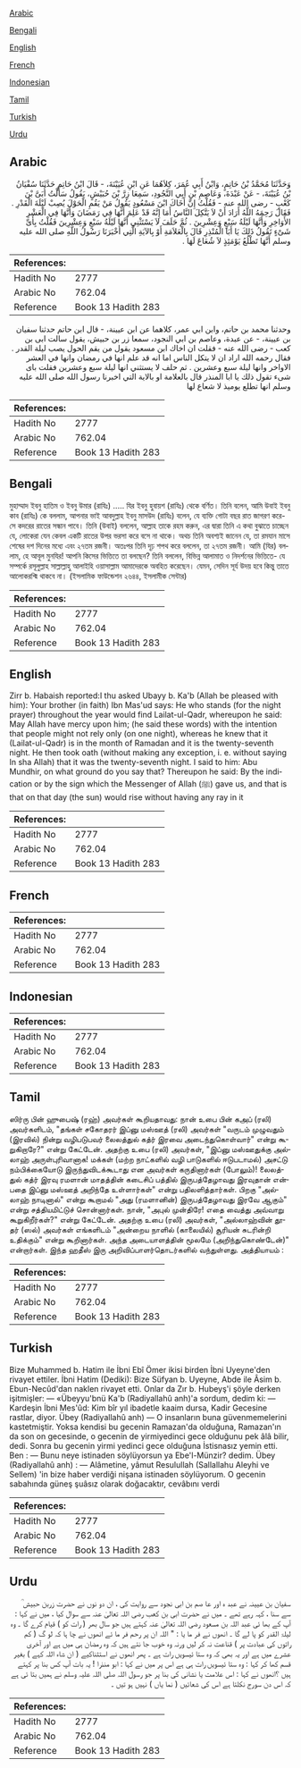[Arabic](#arabic)

[Bengali](#bengali)

[English](#english)

[French](#french)

[Indonesian](#indonesian)

[Tamil](#tamil)

[Turkish](#turkish)

[Urdu](#urdu)

## Arabic


<div dir="rtl" lang="ar" style={{fontSize:'larger',backgroundColor:'#f8f9fa',padding:20}}>
وَحَدَّثَنَا مُحَمَّدُ بْنُ حَاتِمٍ، وَابْنُ أَبِي عُمَرَ، كِلاَهُمَا عَنِ ابْنِ عُيَيْنَةَ، - قَالَ ابْنُ حَاتِمٍ حَدَّثَنَا سُفْيَانُ بْنُ عُيَيْنَةَ، - عَنْ عَبْدَةَ، وَعَاصِمِ بْنِ أَبِي النَّجُودِ، سَمِعَا زِرَّ بْنَ حُبَيْشٍ، يَقُولُ سَأَلْتُ أُبَىَّ بْنَ كَعْبٍ - رضى الله عنه - فَقُلْتُ إِنَّ أَخَاكَ ابْنَ مَسْعُودٍ يَقُولُ مَنْ يَقُمِ الْحَوْلَ يُصِبْ لَيْلَةَ الْقَدْرِ ‏.‏ فَقَالَ رَحِمَهُ اللَّهُ أَرَادَ أَنْ لاَ يَتَّكِلَ النَّاسُ أَمَا إِنَّهُ قَدْ عَلِمَ أَنَّهَا فِي رَمَضَانَ وَأَنَّهَا فِي الْعَشْرِ الأَوَاخِرِ وَأَنَّهَا لَيْلَةُ سَبْعٍ وَعِشْرِينَ ‏.‏ ثُمَّ حَلَفَ لاَ يَسْتَثْنِي أَنَّهَا لَيْلَةُ سَبْعٍ وَعِشْرِينَ فَقُلْتُ بِأَىِّ شَىْءٍ تَقُولُ ذَلِكَ يَا أَبَا الْمُنْذِرِ قَالَ بِالْعَلاَمَةِ أَوْ بِالآيَةِ الَّتِي أَخْبَرَنَا رَسُولُ اللَّهِ صلى الله عليه وسلم أَنَّهَا تَطْلُعُ يَوْمَئِذٍ لاَ شُعَاعَ لَهَا ‏.‏
</div>
<div style={{backgroundColor:'#f8f9fa',padding:20, marginBottom: 10}}><table> <thead> <tr> <th>References:</th> <th></th> </tr> </thead> <tbody><tr><td>Hadith No</td><td>2777</td></tr><tr><td>Arabic No</td><td>762.04</td></tr><tr><td>Reference</td><td>Book 13 Hadith 283</td></tr></tbody></table></div>


<div dir="rtl" lang="ar" style={{fontSize:'larger',backgroundColor:'#f8f9fa',padding:20}}>
وحدثنا محمد بن حاتم، وابن ابي عمر، كلاهما عن ابن عيينة، - قال ابن حاتم حدثنا سفيان بن عيينة، - عن عبدة، وعاصم بن ابي النجود، سمعا زر بن حبيش، يقول سالت ابى بن كعب - رضى الله عنه - فقلت ان اخاك ابن مسعود يقول من يقم الحول يصب ليلة القدر . فقال رحمه الله اراد ان لا يتكل الناس اما انه قد علم انها في رمضان وانها في العشر الاواخر وانها ليلة سبع وعشرين . ثم حلف لا يستثني انها ليلة سبع وعشرين فقلت باى شىء تقول ذلك يا ابا المنذر قال بالعلامة او بالاية التي اخبرنا رسول الله صلى الله عليه وسلم انها تطلع يوميذ لا شعاع لها
</div>
<div style={{backgroundColor:'#f8f9fa',padding:20, marginBottom: 10}}><table> <thead> <tr> <th>References:</th> <th></th> </tr> </thead> <tbody><tr><td>Hadith No</td><td>2777</td></tr><tr><td>Arabic No</td><td>762.04</td></tr><tr><td>Reference</td><td>Book 13 Hadith 283</td></tr></tbody></table></div>

## Bengali


<div dir="ltr" lang="bn" style={{fontSize:'larger',backgroundColor:'#f8f9fa',padding:20}}>
মুহাম্মাদ ইবনু হাতিম ও ইবনু উমার (রাযিঃ) ..... যির ইবনু হুবায়শ (রাযিঃ) থেকে বর্ণিত। তিনি বলেন, আমি উবাই ইবনু কাব (রাযিঃ) কে বললাম, আপনার ভাই আবদুল্লাহ ইবনু মাসউদ (রাযিঃ) বলেন, যে ব্যক্তি গোটা বছর রাত জাগরণ করে- সে কদরের রাতের সন্ধান পাবে। তিনি (উবাই) বললেন, আল্লাহ তাকে রহম করুন, এর দ্বারা তিনি এ কথা বুঝাতে চাচ্ছেন যে, লোকেরা যেন কেবল একটি রাতের উপর ভরসা করে বসে না থাকে। অথচ তিনি অবশ্যই জানেন যে, তা রমযান মাসে শেষের দশ দিনের মধ্যে এবং ২৭তম রজনী। অতঃপর তিনি দৃঢ় শপথ করে বললেন, তা ২৭তম রজনী। আমি (যির) বললাম, হে আবূল মুনযির! আপনি কিসের ভিত্তিতে তা বলছেন? তিনি বললেন, বিভিন্ন আলামাত ও নিদর্শনের ভিত্তিতে- যে সম্পর্কে রসূলুল্লাহ সাল্লাল্লাহু আলাইহি ওয়াসাল্লাম আমাদেরকে অবহিত করেছেন। যেমন, সেদিন সূর্য উদয় হবে কিন্তু তাতে আলোকরশ্মি থাকবে না। (ইসলামিক ফাউন্ডেশন ২৬৪৪, ইসলামীক সেন্টার)
</div>
<div style={{backgroundColor:'#f8f9fa',padding:20, marginBottom: 10}}><table> <thead> <tr> <th>References:</th> <th></th> </tr> </thead> <tbody><tr><td>Hadith No</td><td>2777</td></tr><tr><td>Arabic No</td><td>762.04</td></tr><tr><td>Reference</td><td>Book 13 Hadith 283</td></tr></tbody></table></div>

## English


<div dir="ltr" lang="en" style={{fontSize:'larger',backgroundColor:'#f8f9fa',padding:20}}>
Zirr b. Habaish reported:I thu asked Ubayy b. Ka'b (Allah be pleased with him): Your brother (in faith) Ibn Mas'ud says: He who stands (for the night prayer) throughout the year would find Lailat-ul-Qadr, whereupon he said: May Allah have mercy upon him; (he said these words) with the intention that people might not rely only (on one night), whereas he knew that it (Lailat-ul-Qadr) is in the month of Ramadan and it is the twenty-seventh night. He then took oath (without making any exception, i. e. without saying In sha Allah) that it was the twenty-seventh night. I said to him: Abu Mundhir, on what ground do you say that? Thereupon he said: By the indication or by the sign which the Messenger of Allah (ﷺ) gave us, and that is that on that day (the sun) would rise without having any ray in it
</div>
<div style={{backgroundColor:'#f8f9fa',padding:20, marginBottom: 10}}><table> <thead> <tr> <th>References:</th> <th></th> </tr> </thead> <tbody><tr><td>Hadith No</td><td>2777</td></tr><tr><td>Arabic No</td><td>762.04</td></tr><tr><td>Reference</td><td>Book 13 Hadith 283</td></tr></tbody></table></div>

## French


<div dir="ltr" lang="fr" style={{fontSize:'larger',backgroundColor:'#f8f9fa',padding:20}}>

</div>
<div style={{backgroundColor:'#f8f9fa',padding:20, marginBottom: 10}}><table> <thead> <tr> <th>References:</th> <th></th> </tr> </thead> <tbody><tr><td>Hadith No</td><td>2777</td></tr><tr><td>Arabic No</td><td>762.04</td></tr><tr><td>Reference</td><td>Book 13 Hadith 283</td></tr></tbody></table></div>

## Indonesian


<div dir="ltr" lang="id" style={{fontSize:'larger',backgroundColor:'#f8f9fa',padding:20}}>

</div>
<div style={{backgroundColor:'#f8f9fa',padding:20, marginBottom: 10}}><table> <thead> <tr> <th>References:</th> <th></th> </tr> </thead> <tbody><tr><td>Hadith No</td><td>2777</td></tr><tr><td>Arabic No</td><td>762.04</td></tr><tr><td>Reference</td><td>Book 13 Hadith 283</td></tr></tbody></table></div>

## Tamil


<div dir="ltr" lang="ta" style={{fontSize:'larger',backgroundColor:'#f8f9fa',padding:20}}>
ஸிர்ரு பின் ஹுபைஷ் (ரஹ்) அவர்கள் கூறியதாவது: நான் உபை பின் கஅப் (ரலி) அவர்களிடம், "தங்கள் சகோதரர் இப்னு மஸ்ஊத் (ரலி) அவர்கள் "வருடம் முழுவதும் (இரவில்) நின்று வழிபடுபவர் லைலத்துல் கத்ர் இரவை அடைந்துகொள்வார்" என்று கூறுகிறாரே?" என்று கேட்டேன். அதற்கு உபை (ரலி) அவர்கள், "இப்னு மஸ்ஊதுக்கு அல்லாஹ் அருள்புரிவானாக! மக்கள் (மற்ற நாட்களில் வழி பாடுகளில் ஈடுபடாமல்) அசட்டு நம்பிக்கையோடு இருந்துவிடக்கூடாது என அவர்கள் கருதினார்கள் (போலும்)! லைலத்துல் கத்ர் இரவு ரமளான் மாதத்தின் கடைசிப் பத்தில் இருபத்தேழாவது இரவுதான் என்பதை இப்னு மஸ்ஊத் அறிந்தே உள்ளார்கள்" என்று பதிலளித்தார்கள். பிறகு "அல்லாஹ் நாடினால்" என்று கூறாமல் "அது (ரமளானின்) இருபத்தேழாவது இரவே ஆகும்" என்று சத்தியமிட்டுச் சொன்னார்கள். நான், "அபுல் முன்திரே! எதை வைத்து அவ்வாறு கூறுகிறீர்கள்?" என்று கேட்டேன். அதற்கு உபை (ரலி) அவர்கள், "அல்லாஹ்வின் தூதர் (ஸல்) அவர்கள் எங்களிடம் "அன்றைய நாளில் (காலையில்) சூரியன் சுடரின்றி உதிக்கும்" என்று கூறினார்கள். அந்த அடையாளத்தின் மூலமே (அறிந்துகொண்டேன்)" என்றார்கள். இந்த ஹதீஸ் இரு அறிவிப்பாளர்தொடர்களில் வந்துள்ளது. அத்தியாயம் :
</div>
<div style={{backgroundColor:'#f8f9fa',padding:20, marginBottom: 10}}><table> <thead> <tr> <th>References:</th> <th></th> </tr> </thead> <tbody><tr><td>Hadith No</td><td>2777</td></tr><tr><td>Arabic No</td><td>762.04</td></tr><tr><td>Reference</td><td>Book 13 Hadith 283</td></tr></tbody></table></div>

## Turkish


<div dir="ltr" lang="tr" style={{fontSize:'larger',backgroundColor:'#f8f9fa',padding:20}}>
Bize Muhammed b. Hatim ile İbni Ebî Ömer ikisi birden İbni Uyeyne'den rivayet ettiler. İbni Hatim (Dediki): Bize Süfyan b. Uyeyne, Abde ile Âsim b. Ebun-Necûd'dan naklen rivayet etti. Onlar da Zır b. Hubeyş'i şöyle derken işitmişler: — «Übeyyu'bnü Ka'b (Radiyallahû anh)'a sordum, dedim ki: — Kardeşin İbni Mes'ûd: Kim bîr yıl ibadetle kaaim dursa, Kadir Gecesine rastlar, diyor. Übey (Radiyallahû anh) — O insanların buna güvenmemelerini kastetmiştir. Yoksa kendisi bu gecenin Ramazan'da olduğuna, Ramazan'ın da son on gecesinde, o gecenin de yirmiyedinci gece olduğunu pek âlâ bilir, dedi. Sonra bu gecenin yirmi yedinci gece olduğuna İstisnasız yemin etti. Ben : — Bunu neye istinaden söylüyorsun ya Ebe'l-Münzir? dedim. Übey (Radiyallahû anh) : — Alâmetine, yâmut Resulullah (Sallallahu Aleyhi ve Sellem) 'in bize haber verdiği nişana istinaden söylüyorum. O gecenin sabahında güneş şuâsız olarak doğacaktır, cevâbını verdi
</div>
<div style={{backgroundColor:'#f8f9fa',padding:20, marginBottom: 10}}><table> <thead> <tr> <th>References:</th> <th></th> </tr> </thead> <tbody><tr><td>Hadith No</td><td>2777</td></tr><tr><td>Arabic No</td><td>762.04</td></tr><tr><td>Reference</td><td>Book 13 Hadith 283</td></tr></tbody></table></div>

## Urdu


<div dir="rtl" lang="ur" style={{fontSize:'larger',backgroundColor:'#f8f9fa',padding:20}}>
سفیان بن عیینہ نے عبد ہ اور عا صم بن ابی نجود سے روایت کی ، ان دو نوں نے حضرت زربن حبیش ؒ سے سنا ، کہہ رہے تھے ۔ میں نے حضرت ابی بن کعب رضی اللہ تعالیٰ عنہ سے سوال کیا ، میں نے کہا : آپ کے بھا ئی عبد اللہ بن مسعود رضی اللہ تعالیٰ عنہ کہتے ہیں جو سال بھر ( رات کو ) قیام کرے گا ۔ وہ لیلۃ القدر کو پا لے گا ۔ انھوں نے فر ما یا : " اللہ ان پر رحم فر ما ئے انھوں نے چا ہا کہ لو گ ( کم راتوں کی عبادت پر ) قناعت نہ کر لیں ورنہ وہ خوب جا نتے ہیں کہ وہ رمضان ہی میں ہے اور آخری عشرے میں ہے اور یہ بھی کہ وہ ستا ئیسویں رات ہے ۔ پھر انھوں نے استثناکیے ( ان شاء اللہ کہے ) بغیر قسم کھا کر کہا : وہ ستا ئیسویں رات ہی ہے اس پر میں نے کہا : ابو منذرا ! یہ بات آپ کس بنا پر کہتے ہیں ؟انھوں نے کہا : اس علامت یا نشانی کی بنا پر جو رسول اللہ صلی اللہ علیہ وسلم نے ہمیں بتا ئی ہے کہ اس دن سورج نکلتا ہے اس کی شعائیں ( نما یاں ) نہیں ہو تیں ۔
</div>
<div style={{backgroundColor:'#f8f9fa',padding:20, marginBottom: 10}}><table> <thead> <tr> <th>References:</th> <th></th> </tr> </thead> <tbody><tr><td>Hadith No</td><td>2777</td></tr><tr><td>Arabic No</td><td>762.04</td></tr><tr><td>Reference</td><td>Book 13 Hadith 283</td></tr></tbody></table></div>